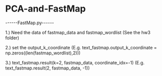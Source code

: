 # PCA-and-FastMap
------FastMap.py------
<p>1.) Need the data of fastmap_data and fastmap_wordlist (See the hw3 folder)
<p>2.) set the output_k_coordinate (E.g. text_fastmap.output_k_coordinate = np.zeros((len(fastmap_wordlist),2)))
<p>3.) text_fastmap.result(k=2, fastmap_data, coordinate_idx=-1) (E.g. text_fastmap.result(2, fastmap_data, -1))
